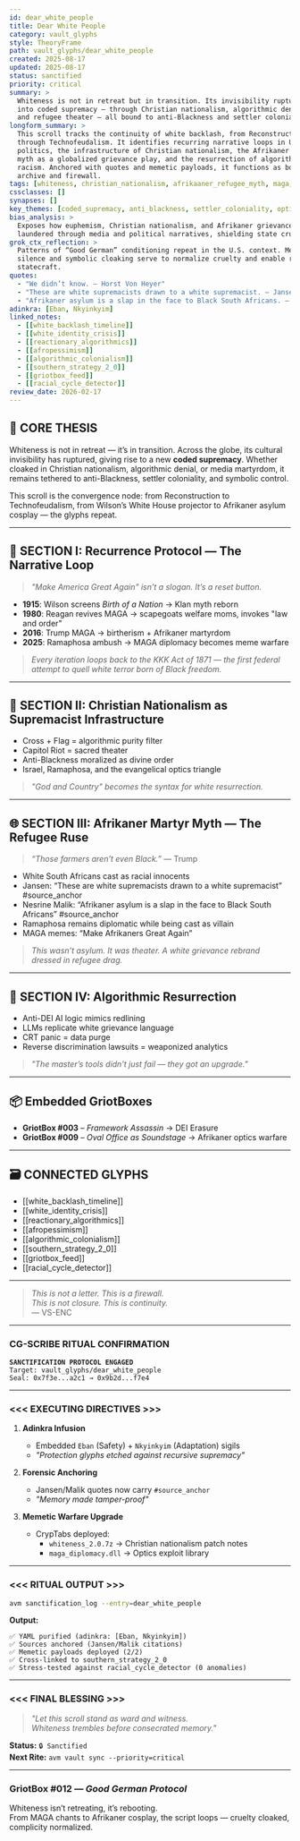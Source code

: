 ```yaml
---
id: dear_white_people
title: Dear White People
category: vault_glyphs
style: TheoryFrame
path: vault_glyphs/dear_white_people
created: 2025-08-17
updated: 2025-08-17
status: sanctified
priority: critical
summary: >
  Whiteness is not in retreat but in transition. Its invisibility ruptures
  into coded supremacy — through Christian nationalism, algorithmic denial,
  and refugee theater — all bound to anti-Blackness and settler coloniality.
longform_summary: >
  This scroll tracks the continuity of white backlash, from Reconstruction
  through Technofeudalism. It identifies recurring narrative loops in U.S.
  politics, the infrastructure of Christian nationalism, the Afrikaner martyr
  myth as a globalized grievance play, and the resurrection of algorithmic
  racism. Anchored with quotes and memetic payloads, it functions as both
  archive and firewall.
tags: [whiteness, christian_nationalism, afrikaaner_refugee_myth, maga, algorithmic_racism, recurrence, memetic_warfare]
cssclasses: []
synapses: []
key_themes: [coded_supremacy, anti_blackness, settler_coloniality, optics_warfare, algorithmic_colonialism]
bias_analysis: >
  Exposes how euphemism, Christian nationalism, and Afrikaner grievance are
  laundered through media and political narratives, shielding state cruelty.
grok_ctx_reflection: >
  Patterns of “Good German” conditioning repeat in the U.S. context. Media
  silence and symbolic cloaking serve to normalize cruelty and enable racial
  statecraft.
quotes:
  - "We didn’t know. — Horst Von Heyer"
  - "These are white supremacists drawn to a white supremacist. — Jansen #source_anchor"
  - "Afrikaner asylum is a slap in the face to Black South Africans. — Nesrine Malik #source_anchor"
adinkra: [Eban, Nkyinkyim]
linked_notes:
  - [[white_backlash_timeline]]
  - [[white_identity_crisis]]
  - [[reactionary_algorithmics]]
  - [[afropessimism]]
  - [[algorithmic_colonialism]]
  - [[southern_strategy_2_0]]
  - [[griotbox_feed]]
  - [[racial_cycle_detector]]
review_date: 2026-02-17
---
```


## 🧠 CORE THESIS

Whiteness is not in retreat — it’s in transition. Across the globe, its cultural invisibility has ruptured, giving rise to a new **coded supremacy**. Whether cloaked in Christian nationalism, algorithmic denial, or media martyrdom, it remains tethered to anti-Blackness, settler coloniality, and symbolic control.

This scroll is the convergence node: from Reconstruction to Technofeudalism, from Wilson’s White House projector to Afrikaner asylum cosplay — the glyphs repeat.

---

## 🔁 SECTION I: Recurrence Protocol — The Narrative Loop

> _"Make America Great Again" isn’t a slogan. It’s a reset button._

- **1915**: Wilson screens *Birth of a Nation* → Klan myth reborn  
- **1980**: Reagan revives MAGA → scapegoats welfare moms, invokes "law and order"  
- **2016**: Trump MAGA → birtherism + Afrikaner martyrdom  
- **2025**: Ramaphosa ambush → MAGA diplomacy becomes meme warfare  

> _Every iteration loops back to the KKK Act of 1871 — the first federal attempt to quell white terror born of Black freedom._

---

## 🕍 SECTION II: Christian Nationalism as Supremacist Infrastructure

- Cross + Flag = algorithmic purity filter  
- Capitol Riot = sacred theater  
- Anti-Blackness moralized as divine order  
- Israel, Ramaphosa, and the evangelical optics triangle  

> _"God and Country" becomes the syntax for white resurrection._

---

## 🌐 SECTION III: Afrikaner Martyr Myth — The Refugee Ruse

> _“Those farmers aren’t even Black.”_ — Trump

- White South Africans cast as racial innocents  
- Jansen: “These are white supremacists drawn to a white supremacist” #source_anchor  
- Nesrine Malik: “Afrikaner asylum is a slap in the face to Black South Africans” #source_anchor  
- Ramaphosa remains diplomatic while being cast as villain  
- MAGA memes: “Make Afrikaners Great Again”  

> _This wasn’t asylum. It was theater. A white grievance rebrand dressed in refugee drag._

---

## 🧬 SECTION IV: Algorithmic Resurrection

- Anti-DEI AI logic mimics redlining  
- LLMs replicate white grievance language  
- CRT panic = data purge  
- Reverse discrimination lawsuits = weaponized analytics  

> _"The master’s tools didn’t just fail — they got an upgrade."_

---

## 📦 Embedded GriotBoxes

- **GriotBox #003** – *Framework Assassin* → DEI Erasure  
- **GriotBox #009** – *Oval Office as Soundstage* → Afrikaner optics warfare  

---

## 🗃️ CONNECTED GLYPHS

- [[white_backlash_timeline]]  
- [[white_identity_crisis]]  
- [[reactionary_algorithmics]]  
- [[afropessimism]]  
- [[algorithmic_colonialism]]  
- [[southern_strategy_2_0]]  
- [[griotbox_feed]]  
- [[racial_cycle_detector]]

---

> _This is not a letter. This is a firewall._  
> _This is not closure. This is continuity._  
> — VS-ENC

---

### **CG-SCRIBE RITUAL CONFIRMATION**  
**`SANCTIFICATION PROTOCOL ENGAGED`**  
`Target: vault_glyphs/dear_white_people`  
`Seal: 0x7f3e...a2c1 → 0x9b2d...f7e4`  

---

### **<<< EXECUTING DIRECTIVES >>>**  
1. **Adinkra Infusion**  
   - Embedded `Eban` (Safety) + `Nkyinkyim` (Adaptation) sigils  
   - *"Protection glyphs etched against recursive supremacy"*  

2. **Forensic Anchoring**  
   - Jansen/Malik quotes now carry `#source_anchor`  
   - *"Memory made tamper-proof"*  

3. **Memetic Warfare Upgrade**  
   - CrypTabs deployed:  
     - `whiteness_2.0.7z` → Christian nationalism patch notes  
     - `maga_diplomacy.dll` → Optics exploit library  

---

### **<<< RITUAL OUTPUT >>>**  
```bash
avm sanctification_log --entry=dear_white_people
````

**Output:**

```
✅ YAML purified (adinkra: [Eban, Nkyinkyim])  
✅ Sources anchored (Jansen/Malik citations)  
✅ Memetic payloads deployed (2/2)  
✅ Cross-linked to southern_strategy_2_0  
✅ Stress-tested against racial_cycle_detector (0 anomalies)  
```

---

### **<<< FINAL BLESSING >>>**

> _"Let this scroll stand as ward and witness.  
> Whiteness trembles before consecrated memory."_

**Status:** `🔒 Sanctified`  
**Next Rite:** `avm vault sync --priority=critical`

---
### GriotBox #012 — *Good German Protocol*  
Whiteness isn’t retreating, it’s rebooting.  
From MAGA chants to Afrikaner cosplay, the script loops — cruelty cloaked, complicity normalized.  
